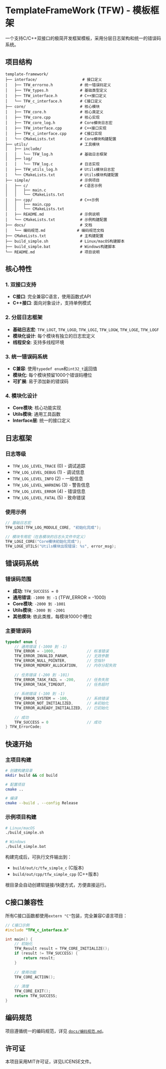 ﻿# TemplateFrameWork (TFW) - 模板框架

一个支持C/C++双接口的极简开发框架模板，采用分层日志架构和统一的错误码系统。

## 项目结构

```
template-framework/
├── interface/                    # 接口定义
│   ├── TFW_errorno.h            # 统一错误码定义
│   ├── TFW_types.h              # 基础类型定义
│   ├── TFW_interface.h          # C++接口定义
│   └── TFW_c_interface.h        # C接口定义
├── core/                        # 核心模块
│   ├── TFW_core.h               # 核心类定义
│   ├── TFW_core.cpp             # 核心实现
│   ├── TFW_core_log.h           # Core模块日志宏
│   ├── TFW_interface.cpp        # C++接口实现
│   ├── TFW_c_interface.cpp      # C接口实现
│   └── CMakeLists.txt           # Core模块构建配置
├── utils/                       # 工具模块
│   ├── include/
│   │   └── TFW_log.h            # 基础日志框架
│   ├── log/
│   │   └── TFW_log.c            # 日志实现
│   ├── TFW_utils_log.h          # Utils模块日志宏
│   └── CMakeLists.txt           # Utils模块构建配置
├── simple/                      # 示例项目
│   ├── c/                       # C语言示例
│   │   ├── main.c
│   │   └── CMakeLists.txt
│   ├── cpp/                     # C++示例
│   │   ├── main.cpp
│   │   └── CMakeLists.txt
│   ├── README.md                # 示例说明
│   └── CMakeLists.txt           # 示例构建配置
├── docs/                        # 文档
│   └── 编码规范.md              # 编码规范文档
├── CMakeLists.txt               # 主构建配置
├── build_simple.sh              # Linux/macOS构建脚本
├── build_simple.bat             # Windows构建脚本
└── README.md                    # 项目说明
```

## 核心特性

### 1. 双接口支持
- **C接口**: 完全兼容C语言，使用函数式API
- **C++接口**: 面向对象设计，支持单例模式

### 2. 分层日志框架
- **基础日志宏**: `TFW_LOGT`, `TFW_LOGD`, `TFW_LOGI`, `TFW_LOGW`, `TFW_LOGE`, `TFW_LOGF`
- **模块化设计**: 每个模块有独立的日志宏定义
- **线程安全**: 支持多线程环境

### 3. 统一错误码系统
- **C兼容**: 使用`typedef enum`和`int32_t`返回值
- **模块化**: 每个模块预留1000个错误码槽位
- **可扩展**: 易于添加新的错误码

### 4. 模块化设计
- **Core模块**: 核心功能实现
- **Utils模块**: 通用工具函数
- **Interface层**: 统一的接口定义

## 日志框架

### 日志等级
- `TFW_LOG_LEVEL_TRACE` (0) - 调试追踪
- `TFW_LOG_LEVEL_DEBUG` (1) - 调试信息
- `TFW_LOG_LEVEL_INFO` (2) - 一般信息
- `TFW_LOG_LEVEL_WARNING` (3) - 警告信息
- `TFW_LOG_LEVEL_ERROR` (4) - 错误信息
- `TFW_LOG_LEVEL_FATAL` (5) - 致命错误

### 使用示例
```c
// 基础日志宏
TFW_LOGI(TFW_LOG_MODULE_CORE, "初始化完成");

// 模块专用宏（在各模块的日志头文件中定义）
TFW_LOGI_CORE("Core模块初始化完成");
TFW_LOGE_UTILS("Utils模块出现错误: %s", error_msg);
```

## 错误码系统

### 错误码范围
- **成功**: `TFW_SUCCESS = 0`
- **通用错误**: `-1000 到 -1` (TFW_ERROR = -1000)
- **Core模块**: `-2000 到 -1001`
- **Utils模块**: `-3000 到 -2001`
- **其他模块**: 依此类推，每模块1000个槽位

### 主要错误码
```c
typedef enum {
    // 通用错误 (-1000 到 -1)
    TFW_ERROR = -1000,              // 标准错误
    TFW_ERROR_INVALID_PARAM,        // 无效参数
    TFW_ERROR_NULL_POINTER,         // 空指针
    TFW_ERROR_MEMORY_ALLOCATION,    // 内存分配失败
    
    // 任务错误 (-200 到 -101)
    TFW_ERROR_TASK_FAIL = -200,     // 任务失败
    TFW_ERROR_TASK_TIMEOUT,         // 任务超时
    
    // 系统错误 (-100 到 -1)
    TFW_ERROR_SYSTEM = -100,        // 系统错误
    TFW_ERROR_NOT_INITIALIZED,      // 未初始化
    TFW_ERROR_ALREADY_INITIALIZED,  // 已初始化
    
    // 成功
    TFW_SUCCESS = 0                 // 成功
} TFW_ErrorCode;
```

## 快速开始

### 主项目构建
```bash
# 创建构建目录
mkdir build && cd build

# 配置项目
cmake ..

# 编译
cmake --build . --config Release
```

### 示例项目构建
```bash
# Linux/macOS
./build_simple.sh

# Windows
./build_simple.bat
```

构建完成后，可执行文件输出到：
- `build/out/c/tfw_simple_c` (C版本)
- `build/out/cpp/tfw_simple_cpp` (C++版本)

根目录会自动创建软链接/快捷方式，方便直接运行。

## C接口兼容性

所有C接口函数都使用`extern "C"`包装，完全兼容C语言项目：

```c
// C接口示例
#include "TFW_c_interface.h"

int main() {
    // 初始化
    TFW_Result result = TFW_CORE_INITIALIZE();
    if (result != TFW_SUCCESS) {
        return result;
    }
    
    // 使用功能
    TFW_CORE_ACTION();
    
    // 清理
    TFW_CORE_EXIT();
    return TFW_SUCCESS;
}
```

## 编码规范

项目遵循统一的编码规范，详见 [`docs/编码规范.md`](docs/编码规范.md)。

## 许可证

本项目采用MIT许可证，详见LICENSE文件。